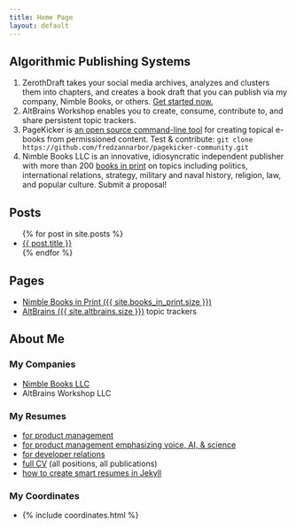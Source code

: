 ```yaml
---
title: Home Page
layout: default
---
```


## Algorithmic Publishing Systems

1.  ZerothDraft takes your social media archives, analyzes and clusters them  into chapters, and creates a book draft that you can publish via my company, Nimble Books, or others.  [Get started now.](zerothdraft/getting_archives.html)
2.  AltBrains Workshop enables you to create, consume, contribute to, and share persistent topic trackers.
3.  PageKicker is [an open source command-line tool](https://github.com/fredzannarbor/pagekicker-community) for creating topical e-books from permissioned content. Test & contribute: `git clone https://github.com/fredzannarbor/pagekicker-community.git`
4.  Nimble Books LLC is an innovative, idiosyncratic independent publisher with more than 200 [books in print](books.html) on topics including politics, international relations, strategy, military and naval history, religion, law, and popular culture.  Submit a proposal!

## Posts

<ul>
  {% for post in site.posts %}
    <li>
      <a href="{{ post.url | relative_url }}">{{ post.title }}</a>
    </li>
  {% endfor %}
</ul>

## Pages

- [Nimble Books in Print ({{ site.books_in_print.size }}) ](books.html) 
- [AltBrains ({{ site.altbrains.size }})](altbrains.html) topic trackers

## About Me

### My Companies

- [Nimble Books LLC](nimble/about_nimble.html)
- AltBrains Workshop LLC

### My Resumes
- [for product management](resumes/product_manager_goal.html)
- [for product management emphasizing voice, AI, & science](resumes/voice_product_management_resume.html)
- [for developer relations](resumes/developer_rx_resume.html)
- [full CV](resumes/cv-full.html) (all positions, all publications)
- [how to create smart resumes in Jekyll](_posts/2020-09-07-Jekyll-smart-resume.md)

### My Coordinates
- {% include coordinates.html %}